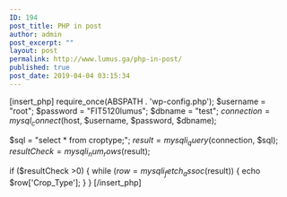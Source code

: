 ```yaml
---
ID: 194
post_title: PHP in post
author: admin
post_excerpt: ""
layout: post
permalink: http://www.lumus.ga/php-in-post/
published: true
post_date: 2019-04-04 03:15:34
---
```


[insert_php]
require_once(ABSPATH . 'wp-config.php');
$username = "root";
$password = "FIT5120lumus";
$dbname = "test";
$connection = mysql_connect($host, $username, $password, $dbname);

   $sql = "select * from croptype;";
   $result = mysqli_query($connection, $sql);
   $resultCheck = mysqli_num_rows($result);
   
   if ($resultCheck >0)
   {
      while ($row = mysqli_fetch_assoc($result))
	  {
	     echo $row['Crop_Type'];
	  }
   }
[/insert_php]